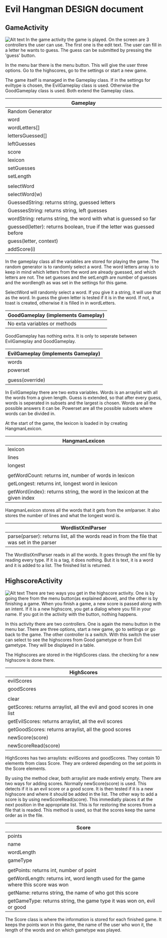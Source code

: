 # Evil Hangman DESIGN document

## GameActivity
![Alt text](/images/GameActivity.png)
In the game activity the game is played. On the screen are 3 controllers the user can use. The first one is the edit text. The user can fill in a letter he wants to guess. The guess can be submitted by pressing the 'guess' button. 

In the menu bar there is the menu button. This will give the user three options. Go to the highscores, go to the settings or start a new game. 

The game itself is managed in the Gameplay class. If in the settings for eviltype is chosen, the EvilGameplay class is used. Otherwise the GoodGameplay class is used. Both extend the Gameplay class. 

| Gameplay                                                                |
|-------------------------------------------------------------------------|
| Random Generator                                                        |
| word                                                                    |
| wordLetters[]                                                           |
| lettersGuessed[]                                                        |
| leftGuesses                                                             |
| score                                                                   |
| lexicon                                                                 |
| setGuesses                                                              |
| setLength                                                               |
|                                                                         |
| selectWord                                                              |
| selectWord(w)                                                           |
| GuessedString: returns string, guessed letters                          |
| GuessesString: returns string, left guesses                             |
| wordString: returns string, the word with what is guessed so far        |
| guessed(letter): returns boolean, true if the letter was guessed before |
| guess(letter, context)                                                  |
| addScore(i)                                                             |

In the gameplay class all the variables are stored for playing the game. The random generator is to randomly select a word. The word letters array is to keep in mind which letters from the word are already guessed, and which letters are not. The set guesses and the setLength are number of guesses and the wordlength as was set in the settings for this game. 

SelectWord will randomly select a word. If you give it a string, it will use that as the word. In guess the given letter is tested if it is in the word. If not, a toast is created, otherwise it is filled in in wordLetters. 

| GoodGameplay (implements Gameplay)                                      |
|-------------------------------------------------------------------------|
| No exta variables or methods                                            |

GoodGameplay has nothing extra. It is only to seperate between EvilGameplay and GoodGameplay.

| EvilGameplay (implements Gameplay) |
|------------------------------------|
| words                              |
| powerset                           |
|                                    |
| guess(override)                    |

In EvilGameplay there are two extra variables. Words is an arraylist with all the words from a given length. Guess is extended, so that after every guess, words is seperated in subsets and the largest is chosen. Words are all the possible answers it can be. 
Powerset are all the possible subsets where words can be divided in. 

At the start of the game, the lexicon is loaded in by creating HangmanLexicon.

| HangmanLexicon                                                             |
|----------------------------------------------------------------------------|
| lexicon                                                                    |
| lines                                                                      |
| longest                                                                    |
|                                                                            |
| getWordCount: returns int, number of words in lexicon                      |
| getLongest: returns int, longest word in lexicon                           |
| getWord(index): returns string, the word in the lexicon at the given index |

HangmanLexicon stores all the words that it gets from the xmlparser. It also stores the number of lines and what the longest word is.

| WordlistXmlParser                                                                           |
|---------------------------------------------------------------------------------------------|
| parse(parser): returns list, all the words read in from the file that was set in the parser |

The WordlistXmlParser reads in all the words. It goes through the xml file by reading every type. If it is a tag, it does nothing. But it is text, it is a word and it is added to a list. The finished list is returned.

## HighscoreActivity
![Alt text](/images/HighscoreActivity.png)
There are two ways you get in the highscore activity. One is by going there from the menu button(as explained above), and the other is by finishing a game. When you finish a game, a new score is passed along with an intent. If it is a new highscore, you get a dialog where you fill in your name. If you got in the activity with the button, nothing happens. 

In this activity there are two controllers. One is again the menu button in the menu bar. There are three options, start a new game, go to settings or go back to the game. The other controller is a switch. With this switch the user can select to see the highscores from Good gametype or from Evil gametype. They will be displayed in a table. 

The Highscores are stored in the HighScores class. the checking for a new highscore is done there. 

| HighScores                                                             |
|------------------------------------------------------------------------|
| evilScores                                                             |
| goodScores                                                             |
|                                                                        |
| clear                                                                  |
| getScores: returns arraylist, all the evil and good scores in one list |
| getEvilScores: returns arraylist, all the evil scores                  |
| getGoodScores: returns arraylist, all the good scores                  |
| newScore(score)                                                        |
| newScoreRead(score)                                                    |

HighScores has two arraylists: evilScores and goodScores. They contain 10 elements from class Score. They are ordered depending on the set points in the Score elements. 

By using the method clear, both arraylist are made entirely empty. There are two ways for adding scores. Normally newScore(score) is used. This detects if it is an evil score or a good score. It is then tested if it is a new highscore and where it should be added in the list.
The other way to add a score is by using newScoreRead(score). This immediatly places it at the next position in the appropriate list. This is for restoring the scores from a file that is readed. This method is used, so that the scores keep the same order as in the file. 

| Score                                                                              |
|------------------------------------------------------------------------------------|
| points                                                                             |
| name                                                                               |
| wordLength                                                                         |
| gameType                                                                           |
|                                                                                    |
| getPoints: returns int, number of point                                            |
| getWordLength: returns int, word length used for the game where this score was won |
| getName: returns string, the name of who got this score                            |
| getGameType: returns string, the game type it was won on, evil or good             |

The Score class is where the information is stored for each finished game. It keeps the points won in this game, the name of the user who won it, the length of the words and on which gametype was played. 
